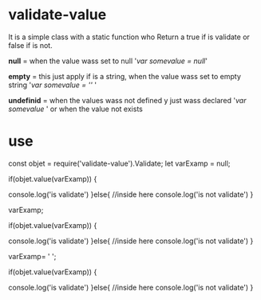 # validate-value
It is a simple class with a static function who Return a true if is validate or false if is not.


<b>null</b> =  when  the value wass set to null 
'<i>var somevalue = null</i>'

<b>empty</b> =  this just apply if is a string,  when the value wass set to empty string 
'<i>var somevalue = '' </i>'

<b>undefinid</b> =   when the values wass not defined y just wass declared '<i>var somevalue </i>' or when the value not exists

# use 

const objet = require('validate-value').Validate; 
let varExamp = null;

if(objet.value(varExamp))
{
  
  console.log('is validate')
}else{
  //inside here 
  console.log('is not validate')
}
  


varExamp;

if(objet.value(varExamp))
{
  
  console.log('is validate')
}else{
  //inside here 
  console.log('is not validate')
}


varExamp= ' ';

if(objet.value(varExamp))
{
  
  console.log('is validate')
}else{
  //inside here 
  console.log('is not validate')
}




